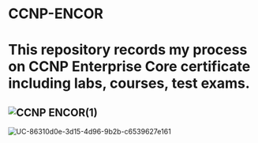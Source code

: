 # CCNP-ENCOR

<h1>This repository records my process on CCNP Enterprise Core certificate including labs, courses, test exams.</h1>



![CCNP ENCOR(1)](https://github.com/user-attachments/assets/03b752b1-1d5a-4008-8dcf-b93dc5964d9e)
---------------------------------------------------------------
![UC-86310d0e-3d15-4d96-9b2b-c6539627e161](https://github.com/user-attachments/assets/20856e97-61de-4abb-a830-7cbb6935f1a6)

